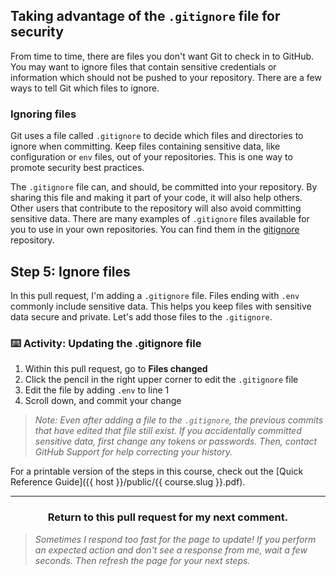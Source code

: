 ## Taking advantage of the `.gitignore` file for security

From time to time, there are files you don't want Git to check in to GitHub. You may want to ignore files that contain sensitive credentials or information which should not be pushed to your repository. There are a few ways to tell Git which files to ignore.

### Ignoring files

Git uses a file called `.gitignore` to decide which files and directories to ignore when committing.  Keep files containing sensitive data, like configuration or `env` files, out of your repositories. This is one way to promote security best practices.

The `.gitignore` file can, and should, be committed into your repository.  By sharing this file and making it part of your code, it will also help others. Other users that contribute to the repository will also avoid committing sensitive data. There are many examples of `.gitignore` files available for you to use in your own repositories. You can find them in the [gitignore](https://github.com/github/gitignore) repository.

## Step 5: Ignore files

In this pull request, I'm adding a `.gitignore` file. Files ending with `.env` commonly include sensitive data. This helps you keep files with sensitive data secure and private. Let's add those files to the `.gitignore`.

### :keyboard: Activity: Updating the .gitignore file

1. Within this pull request, go to **Files changed**
1. Click the pencil in the right upper corner to edit the `.gitignore` file
1. Edit the file by adding `.env` to line 1
1. Scroll down, and commit your change

 > _Note: Even after adding a file to the `.gitignore`, the previous commits that have edited that file still exist. If you accidentally committed sensitive data, first change any tokens or passwords. Then, contact GitHub Support for help correcting your history._

For a printable version of the steps in this course, check out the [Quick Reference Guide]({{ host }}/public/{{ course.slug }}.pdf).

<hr>
<h3 align="center">Return to this pull request for my next comment.</h3>

> _Sometimes I respond too fast for the page to update! If you perform an expected action and don't see a response from me, wait a few seconds. Then refresh the page for your next steps._
